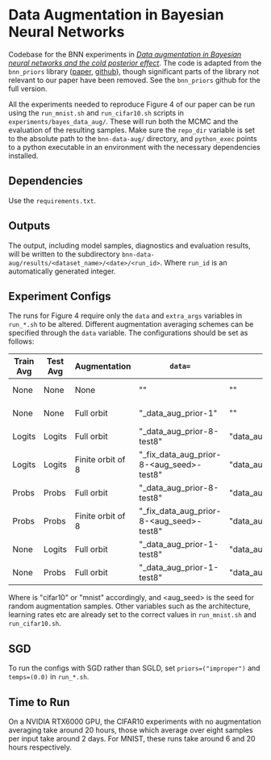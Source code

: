 # Data Augmentation in Bayesian Neural Networks

Codebase for the BNN experiments in [_Data augmentation in Bayesian neural networks and the cold posterior effect_](https://openreview.net/pdf?id=rZEM7ULs5x5). The code is adapted from the `bnn_priors` library ([paper](https://www.sciencedirect.com/science/article/pii/S2665963821000270), [github](https://github.com/ratschlab/bnn_priors)), though significant parts of the library not relevant to our paper have been removed. See the `bnn_priors` github for the full version.

All the experiments needed to reproduce Figure 4 of our paper can be run using the `run_mnist.sh` and `run_cifar10.sh`  scripts in `experiments/bayes_data_aug/`. These will run both the MCMC and the evaluation of the resulting samples. Make sure the `repo_dir` variable is set to the absolute path to the `bnn-data-aug/` directory, and `python_exec` points to a python executable in an environment with the necessary dependencies installed.

## Dependencies

Use the `requirements.txt`.

## Outputs

The output, including model samples, diagnostics and evaluation results, will be written to the subdirectory `bnn-data-aug/results/<dataset_name>/<date>/<run_id>`. Where `run_id` is an automatically generated integer.

## Experiment Configs

The runs for Figure 4 require only the `data` and `extra_args` variables in `run_*.sh` to be altered. Different augmentation averaging schemes can be specified through the `data` variable. The configurations should be set as follows:

| Train Avg | Test Avg | Augmentation      | `data=`                               | `extra_args=`                | Linestyle in Fig. 4 |
|-----------|----------|-------------------|---------------------------------------|------------------------------|---------------------|
| None      | None     | None              | "<dataset>"                           | ""                           | Dashed, black       |
| None      | None     | Full orbit        | "<dataset>_data_aug_prior-1"          | ""                           | Solid, black        |
| Logits    | Logits   | Full orbit        | "<dataset>_data_aug_prior-8-test8"    | "data_aug_prior_type=logits" | Solid, purple       |
| Logits    | Logits   | Finite orbit of 8 | "<dataset>_fix_data_aug_prior-8-<aug_seed>-test8" | "data_aug_prior_type=logits" | Solid, purple       |
| Probs     | Probs    | Full orbit        | "<dataset>_data_aug_prior-8-test8"    | "data_aug_prior_type=probs"  | Solid, green        |
| Probs     | Probs    | Finite orbit of 8 | "<dataset>_fix_data_aug_prior-8-<aug_seed>-test8" | "data_aug_prior_type=probs"  | Solid, green        |
| None      | Logits   | Full orbit        | "<dataset>_data_aug_prior-1-test8"    | "data_aug_prior_type=logits" | Faded, purple       |
| None      | Probs    | Full orbit        | "<dataset>_data_aug_prior-1-test8"    | "data_aug_prior_type=probs"  | Faded, green        |

Where <dataset> is "cifar10" or "mnist" accordingly, and <aug_seed> is the seed for random augmentation samples. Other variables such as the architecture, learning rates etc are already set to the correct values in `run_mnist.sh` and `run_cifar10.sh`.

## SGD

To run the configs with SGD rather than SGLD, set `priors=("improper")` and `temps=(0.0)` in `run_*.sh`.

## Time to Run

On a NVIDIA RTX6000 GPU, the CIFAR10 experiments with no augmentation averaging take around 20 hours, those which average over eight samples per input take around 2 days. For MNIST, these runs take around 6 and 20 hours respectively.

